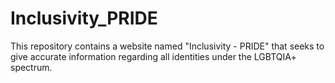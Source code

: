 # Inclusivity_PRIDE
This repository contains a website named "Inclusivity - PRIDE" that seeks to give accurate information regarding all identities under the LGBTQIA+ spectrum.
